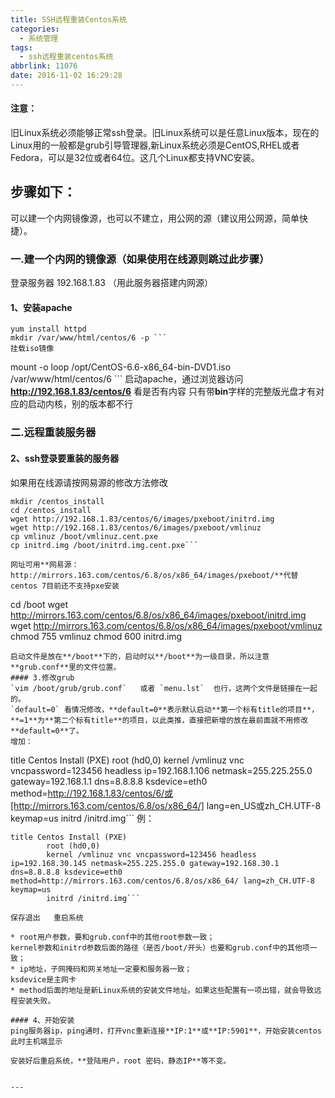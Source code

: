```yaml
---
title: SSH远程重装Centos系统
categories:
  - 系统管理
tags:
  - ssh远程重装centos系统
abbrlink: 11076
date: 2016-11-02 16:29:28
---
```


#### 注意：
旧Linux系统必须能够正常ssh登录。旧Linux系统可以是任意Linux版本，现在的Linux用的一般都是grub引导管理器,新Linux系统必须是CentOS,RHEL或者Fedora，可以是32位或者64位。这几个Linux都支持VNC安装。


## 步骤如下： 
可以建一个内网镜像源，也可以不建立，用公网的源（建议用公网源，简单快捷）。
### 一.建一个内网的镜像源（如果使用在线源则跳过此步骤）
登录服务器 192.168.1.83 （用此服务器搭建内网源）
#### 1、安装apache 
```
yum install httpd 
mkdir /var/www/html/centos/6 -p ```
挂载iso镜像 
```
mount -o loop /opt/CentOS-6.6-x86_64-bin-DVD1.iso /var/www/html/centos/6 ```
启动apache，通过浏览器访问**http://192.168.1.83/centos/6** 看是否有内容
只有带**bin**字样的完整版光盘才有对应的启动内核，别的版本都不行

### 二.远程重装服务器 
#### 2、ssh登录要重装的服务器 
如果用在线源请按网易源的修改方法修改

```
mkdir /centos_install 
cd /centos_install 
wget http://192.168.1.83/centos/6/images/pxeboot/initrd.img 
wget http://192.168.1.83/centos/6/images/pxeboot/vmlinuz 
cp vmlinuz /boot/vmlinuz.cent.pxe 
cp initrd.img /boot/initrd.img.cent.pxe```

网址可用**网易源：http://mirrors.163.com/centos/6.8/os/x86_64/images/pxeboot/**代替       
centos 7目前还不支持pxe安装
```
cd /boot
wget http://mirrors.163.com/centos/6.8/os/x86_64/images/pxeboot/initrd.img
wget http://mirrors.163.com/centos/6.8/os/x86_64/images/pxeboot/vmlinuz
chmod 755 vmlinuz
chmod 600 initrd.img
```
启动文件是放在**/boot**下的，启动时以**/boot**为一级目录，所以注意**grub.conf**里的文件位置。
#### 3.修改grub 
`vim /boot/grub/grub.conf`   或者 `menu.lst`  也行，这两个文件是链接在一起的。
`default=0` 看情况修改，**default=0**表示默认启动**第一个标有title的项目**，**=1**为**第二个标有title**的项目，以此类推，直接把新增的放在最前面就不用修改**default=0**了。
增加：
```
title Centos Install (PXE) 
root (hd0,0) 
kernel /vmlinuz vnc vncpassword=123456 headless ip=192.168.1.106 netmask=255.225.255.0 gateway=192.168.1.1 dns=8.8.8.8 ksdevice=eth0 method=http://192.168.1.83/centos/6/或[http://mirrors.163.com/centos/6.8/os/x86_64/] lang=en_US或zh_CH.UTF-8 keymap=us 
initrd /initrd.img```
例：
```
title Centos Install (PXE) 
        root (hd0,0)
        kernel /vmlinuz vnc vncpassword=123456 headless ip=192.168.30.145 netmask=255.225.255.0 gateway=192.168.30.1 dns=8.8.8.8 ksdevice=eth0 method=http://mirrors.163.com/centos/6.8/os/x86_64/ lang=zh_CH.UTF-8 keymap=us
        initrd /initrd.img```
                  
保存退出   重启系统

* root用户参数，要和grub.conf中的其他root参数一致；
kernel参数和initrd参数后面的路径（是否/boot/开头）也要和grub.conf中的其他项一致；
* ip地址，子网掩码和网关地址一定要和服务器一致；
ksdevice是主网卡
* method后面的地址是新Linux系统的安装文件地址。如果这些配置有一项出错，就会导致远程安装失败。

#### 4、开始安装 
ping服务器ip，ping通时，打开vnc重新连接**IP:1**或**IP:5901**，开始安装centos
此时主机端显示

安装好后重启系统，**登陆用户，root 密码，静态IP**等不变。


---